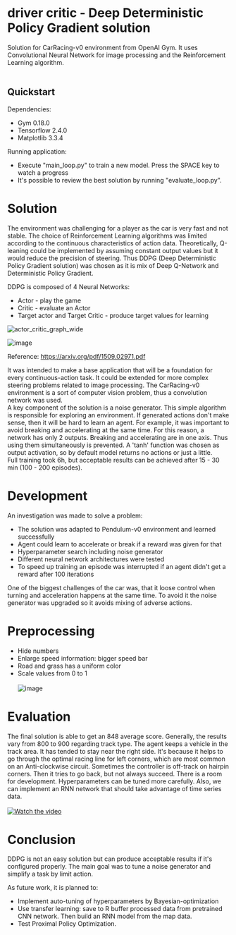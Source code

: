 # driver critic - Deep Deterministic Policy Gradient solution
Solution for CarRacing-v0 environment from OpenAI Gym. It uses Convolutional Neural Network for image processing and the Reinforcement Learning algorithm.
<br/><br/>

## Quickstart
Dependencies:
* Gym 0.18.0
* Tensorflow 2.4.0
* Matplotlib 3.3.4
<!---just
!The current version of CarRacing-v0 has memory bugs. To solve it, we need to download manually the newest "car_racing.py" script from Gym GitHub.<br/>
!https://github.com/openai/gym/blob/master/gym/envs/box2d/car_racing.py
--->

Running application:
* Execute "main_loop.py" to train a new model. Press the SPACE key to watch a progress <br/>
* It's possible to review the best solution by running "evaluate_loop.py".

# Solution
The environment was challenging for a player as the car is very fast and not stable. The choice of Reinforcement Learning algorithms was limited according to the continuous characteristics of action data. Theoretically, Q-leaning could be implemented by assuming constant output values but it would reduce the precision of steering. Thus DDPG (Deep Deterministic Policy Gradient solution) was chosen as it is mix of Deep Q-Network and Deterministic Policy Gradient.

DDPG is composed of 4 Neural Networks:
* Actor - play the game
* Critic - evaluate an Actor
* Target actor and Target Critic - produce target values for learning

![actor_critic_graph_wide](https://user-images.githubusercontent.com/6407844/202601232-1fbbfa26-ce7c-43d7-8715-0925d0bde808.png)

![image](https://user-images.githubusercontent.com/6407844/111140756-ffdf5080-8582-11eb-8372-8764c0c0e1d9.png)

Reference:
https://arxiv.org/pdf/1509.02971.pdf

It was intended to make a base application that will be a foundation for every continuous-action task. It could be extended for more complex steering problems related to image processing. The CarRacing-v0 environment is a sort of computer vision problem, thus a convolution network was used.<br/>
A key component of the solution is a noise generator. This simple algorithm is responsible for exploring an environment. If generated actions don't make sense, then it will be hard to learn an agent. For example, it was important to avoid breaking and accelerating at the same time. For this reason, a network has only 2 outputs. Breaking and accelerating are in one axis. Thus using them simultaneously is prevented. A 'tanh' function was chosen as output activation, so by default model returns no actions or just a little.<br/>
Full training took 6h, but acceptable results can be achieved after 15 - 30 min (100 - 200 episodes).

# Development
An investigation was made to solve a problem:
* The solution was adapted to Pendulum-v0 environment and learned successfully
* Agent could learn to accelerate or break if a reward was given for that
* Hyperparameter search including noise generator
* Different neural network architectures were tested
* To speed up training an episode was interrupted if an agent didn't get a reward after 100 iterations

One of the biggest challenges of the car was, that it loose control when turning and acceleration happens at the same time. To avoid it the noise generator was upgraded so it avoids mixing of adverse actions.

# Preprocessing
* Hide numbers
* Enlarge speed information: bigger speed bar
* Road and grass has a uniform color
* Scale values from 0 to 1<br/><br/>
![image](https://user-images.githubusercontent.com/6407844/111695445-6a1e1c80-8833-11eb-869f-1c680784b658.png)

# Evaluation

The final solution is able to get an 848 average score. Generally, the results vary from 800 to 900 regarding track type. The agent keeps a vehicle in the track area. It has tended to stay near the right side. It's because it helps to go through the optimal racing line for left corners, which are most common on an Anti-clockwise circuit. Sometimes the controller is off-track on hairpin corners. Then it tries to go back, but not always succeed.
There is a room for development. Hyperparameters can be tuned more carefully. Also, we can implement an RNN network that should take advantage of time series data. <br/> <br/>
[![Watch the video](https://user-images.githubusercontent.com/6407844/111694067-aea8b880-8831-11eb-90b5-0d5396a6cba7.png)](https://youtu.be/_Olpk0Dt4gM)
<br/>

# Conclusion
DDPG is not an easy solution but can produce acceptable results if it's configured properly. The main goal was to tune a noise generator and simplify a task by limit action.

As future work, it is planned to:
* Implement auto-tuning of hyperparameters by Bayesian-optimization
* Use transfer learning: save to R buffer processed data from pretrained CNN network. Then build an RNN model from the map data.
* Test Proximal Policy Optimization.
